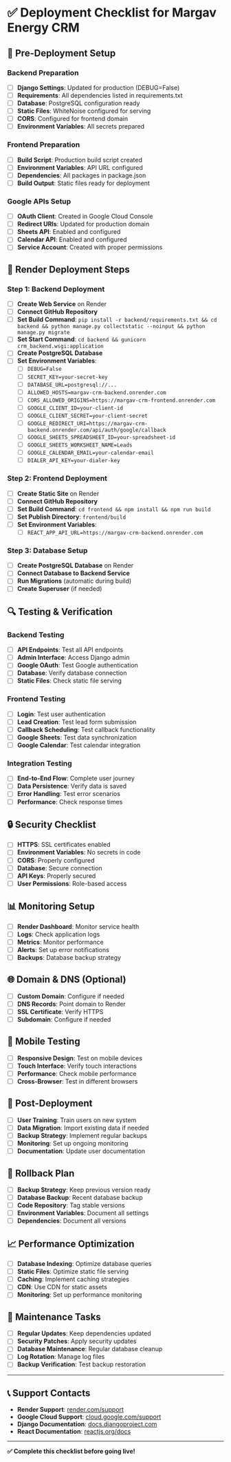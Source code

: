 # ✅ **Deployment Checklist for Margav Energy CRM**

## **🔧 Pre-Deployment Setup**

### **Backend Preparation**
- [ ] **Django Settings**: Updated for production (DEBUG=False)
- [ ] **Requirements**: All dependencies listed in requirements.txt
- [ ] **Database**: PostgreSQL configuration ready
- [ ] **Static Files**: WhiteNoise configured for serving
- [ ] **CORS**: Configured for frontend domain
- [ ] **Environment Variables**: All secrets prepared

### **Frontend Preparation**
- [ ] **Build Script**: Production build script created
- [ ] **Environment Variables**: API URL configured
- [ ] **Dependencies**: All packages in package.json
- [ ] **Build Output**: Static files ready for deployment

### **Google APIs Setup**
- [ ] **OAuth Client**: Created in Google Cloud Console
- [ ] **Redirect URIs**: Updated for production domain
- [ ] **Sheets API**: Enabled and configured
- [ ] **Calendar API**: Enabled and configured
- [ ] **Service Account**: Created with proper permissions

## **🚀 Render Deployment Steps**

### **Step 1: Backend Deployment**
- [ ] **Create Web Service** on Render
- [ ] **Connect GitHub Repository**
- [ ] **Set Build Command**: `pip install -r backend/requirements.txt && cd backend && python manage.py collectstatic --noinput && python manage.py migrate`
- [ ] **Set Start Command**: `cd backend && gunicorn crm_backend.wsgi:application`
- [ ] **Create PostgreSQL Database**
- [ ] **Set Environment Variables**:
  - [ ] `DEBUG=False`
  - [ ] `SECRET_KEY=your-secret-key`
  - [ ] `DATABASE_URL=postgresql://...`
  - [ ] `ALLOWED_HOSTS=margav-crm-backend.onrender.com`
  - [ ] `CORS_ALLOWED_ORIGINS=https://margav-crm-frontend.onrender.com`
  - [ ] `GOOGLE_CLIENT_ID=your-client-id`
  - [ ] `GOOGLE_CLIENT_SECRET=your-client-secret`
  - [ ] `GOOGLE_REDIRECT_URI=https://margav-crm-backend.onrender.com/api/auth/google/callback`
  - [ ] `GOOGLE_SHEETS_SPREADSHEET_ID=your-spreadsheet-id`
  - [ ] `GOOGLE_SHEETS_WORKSHEET_NAME=Leads`
  - [ ] `GOOGLE_CALENDAR_EMAIL=your-calendar-email`
  - [ ] `DIALER_API_KEY=your-dialer-key`

### **Step 2: Frontend Deployment**
- [ ] **Create Static Site** on Render
- [ ] **Connect GitHub Repository**
- [ ] **Set Build Command**: `cd frontend && npm install && npm run build`
- [ ] **Set Publish Directory**: `frontend/build`
- [ ] **Set Environment Variables**:
  - [ ] `REACT_APP_API_URL=https://margav-crm-backend.onrender.com`

### **Step 3: Database Setup**
- [ ] **Create PostgreSQL Database** on Render
- [ ] **Connect Database to Backend Service**
- [ ] **Run Migrations** (automatic during build)
- [ ] **Create Superuser** (if needed)

## **🔍 Testing & Verification**

### **Backend Testing**
- [ ] **API Endpoints**: Test all API endpoints
- [ ] **Admin Interface**: Access Django admin
- [ ] **Google OAuth**: Test Google authentication
- [ ] **Database**: Verify database connection
- [ ] **Static Files**: Check static file serving

### **Frontend Testing**
- [ ] **Login**: Test user authentication
- [ ] **Lead Creation**: Test lead form submission
- [ ] **Callback Scheduling**: Test callback functionality
- [ ] **Google Sheets**: Test data synchronization
- [ ] **Google Calendar**: Test calendar integration

### **Integration Testing**
- [ ] **End-to-End Flow**: Complete user journey
- [ ] **Data Persistence**: Verify data is saved
- [ ] **Error Handling**: Test error scenarios
- [ ] **Performance**: Check response times

## **🔒 Security Checklist**

- [ ] **HTTPS**: SSL certificates enabled
- [ ] **Environment Variables**: No secrets in code
- [ ] **CORS**: Properly configured
- [ ] **Database**: Secure connection
- [ ] **API Keys**: Properly secured
- [ ] **User Permissions**: Role-based access

## **📊 Monitoring Setup**

- [ ] **Render Dashboard**: Monitor service health
- [ ] **Logs**: Check application logs
- [ ] **Metrics**: Monitor performance
- [ ] **Alerts**: Set up error notifications
- [ ] **Backups**: Database backup strategy

## **🌐 Domain & DNS (Optional)**

- [ ] **Custom Domain**: Configure if needed
- [ ] **DNS Records**: Point domain to Render
- [ ] **SSL Certificate**: Verify HTTPS
- [ ] **Subdomain**: Configure if needed

## **📱 Mobile Testing**

- [ ] **Responsive Design**: Test on mobile devices
- [ ] **Touch Interface**: Verify touch interactions
- [ ] **Performance**: Check mobile performance
- [ ] **Cross-Browser**: Test in different browsers

## **🔄 Post-Deployment**

- [ ] **User Training**: Train users on new system
- [ ] **Data Migration**: Import existing data if needed
- [ ] **Backup Strategy**: Implement regular backups
- [ ] **Monitoring**: Set up ongoing monitoring
- [ ] **Documentation**: Update user documentation

## **🚨 Rollback Plan**

- [ ] **Backup Strategy**: Keep previous version ready
- [ ] **Database Backup**: Recent database backup
- [ ] **Code Repository**: Tag stable versions
- [ ] **Environment Variables**: Document all settings
- [ ] **Dependencies**: Document all versions

## **📈 Performance Optimization**

- [ ] **Database Indexing**: Optimize database queries
- [ ] **Static Files**: Optimize static file serving
- [ ] **Caching**: Implement caching strategies
- [ ] **CDN**: Use CDN for static assets
- [ ] **Monitoring**: Set up performance monitoring

## **🔧 Maintenance Tasks**

- [ ] **Regular Updates**: Keep dependencies updated
- [ ] **Security Patches**: Apply security updates
- [ ] **Database Maintenance**: Regular database cleanup
- [ ] **Log Rotation**: Manage log files
- [ ] **Backup Verification**: Test backup restoration

---

## **📞 Support Contacts**

- **Render Support**: [render.com/support](https://render.com/support)
- **Google Cloud Support**: [cloud.google.com/support](https://cloud.google.com/support)
- **Django Documentation**: [docs.djangoproject.com](https://docs.djangoproject.com)
- **React Documentation**: [reactjs.org/docs](https://reactjs.org/docs)

---

**✅ Complete this checklist before going live!**
